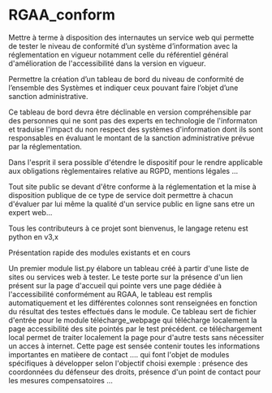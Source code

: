 # RGAA_conform
Mettre à terme à disposition des internautes un service web qui permette de tester le niveau de conformité d’un système d’information avec la réglementation en vigueur notamment celle du référentiel général d'amélioration de l'accessibilité dans la version en vigueur.

Permettre la création d’un tableau de bord du niveau de conformité de l’ensemble des Systèmes et indiquer ceux pouvant faire l’objet d’une sanction administrative. 

Ce tableau de bord devra être déclinable en version compréhensible par des personnes qui ne sont pas des experts en technologie de l'informaton et traduise l'impact du non respect des systèmes d'information dont ils sont responsables en évaluant le montant de la sanction administrative prévue par la réglementation.

Dans l'esprit il sera possible d'étendre le dispositif pour le rendre applicable aux obligations règlementaires relative au RGPD, mentions légales ... 

Tout site public se devant d'être conforme à la réglementation et la mise à disposition publique de ce type de service doit permettre à chacun d'évaluer par lui même la qualité d'un service public en ligne sans etre un expert web...

Tous les contributeurs à ce projet sont bienvenus, le langage retenu est python en v3,x

Présentation rapide des modules existants et en cours 

Un premier module list.py élabore un tableau créé à partir d'une liste de sites ou services web à tester.
Le teste porte sur la présence d'un lien présent sur la page d'accueil qui pointe vers une page dédiée à l'accessibilité conformément au RGAA,
le tableau est remplis automatiquement et les différentes colonnes sont renseignées en fonction du résultat des testes effectués dans le module.
Ce tableau sert de fichier d'entrée pour le module télécharge_webpage qui télécharge localement la page accessibilité des site pointés par le test précédent.
ce téléchargement local permet de traiter localement la page pour d'autre tests sans nécessiter un acces à internet. Cette page est sensée contenir toutes les informations importantes en matièere de contact .... qui font l'objet de modules spécifiques à développer selon l'objectif choisi exemple : présence des coordonnées du défenseur des droits, présence d'un point de contact pour les mesures compensatoires ... 
